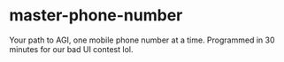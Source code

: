 # master-phone-number
Your path to AGI, one mobile phone number at a time. Programmed in 30 minutes for our bad UI contest lol.
